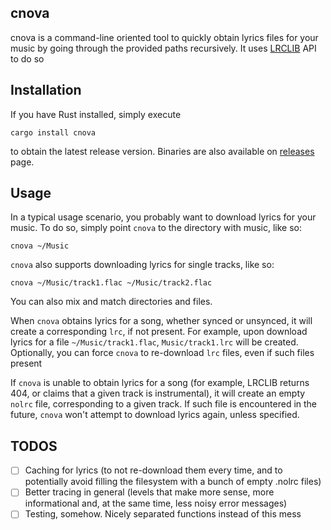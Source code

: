 cnova
-----
cnova is a command-line oriented tool to quickly obtain lyrics files for your music
by going through the provided paths recursively. It uses [LRCLIB](https://lrclib.net/) API to do so

Installation
------------
If you have Rust installed, simply execute
```
cargo install cnova
```
to obtain the latest release version. Binaries are also available on
[releases](https://github.com/wetfloo/cnova/releases/latest) page.

Usage
-----
In a typical usage scenario, you probably want to download lyrics for your music.
To do so, simply point `cnova` to the directory with music, like so:
```
cnova ~/Music
```

`cnova` also supports downloading lyrics for single tracks, like so:
```
cnova ~/Music/track1.flac ~/Music/track2.flac
```

You can also mix and match directories and files.

When `cnova` obtains lyrics for a song, whether synced or unsynced, it will
create a corresponding `lrc`, if not present. For example, upon download lyrics
for a file `~/Music/track1.flac`, `Music/track1.lrc` will be created. Optionally,
you can force `cnova` to re-download `lrc` files, even if such files present

If `cnova` is unable to obtain lyrics for a song
(for example, LRCLIB returns 404, or claims that a given track is instrumental),
it will create an empty `nolrc` file, corresponding to a given track.
If such file is encountered in the future, `cnova` won't attempt to download lyrics again,
unless specified.

TODOS
-----
- [ ] Caching for lyrics (to not re-download them every time, and to potentially avoid filling the filesystem with a bunch of empty .nolrc files)
- [ ] Better tracing in general (levels that make more sense, more informational and, at the same time, less noisy error messages)
- [ ] Testing, somehow. Nicely separated functions instead of this mess
